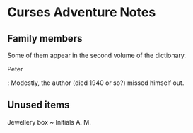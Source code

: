 # Curses Adventure Notes

## Family members

Some of them appear in the second volume of the dictionary.

Peter

:	Modestly, the author (died 1940 or so?) missed himself out.

## Unused items

Jewellery box
 ~ Initials A. M.

